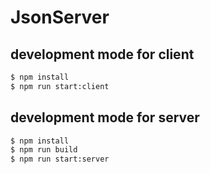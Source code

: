 # JsonServer
## development mode for client
``` bash
$ npm install
$ npm run start:client
```

## development mode for server
```bash
$ npm install
$ npm run build
$ npm run start:server
```
